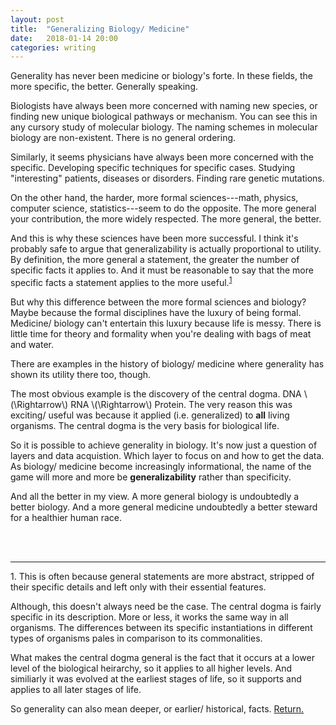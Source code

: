 ```yaml
---
layout: post
title:  "Generalizing Biology/ Medicine"
date:   2018-01-14 20:00 
categories: writing 
---
```


Generality has never been medicine or biology's forte. In these fields, the more 
specific, the better. Generally speaking. 

Biologists have always been more concerned with naming new species, or finding new unique 
biological pathways or mechanism. You can see this in any cursory study of molecular biology. 
The naming schemes in molecular biology are non-existent. There is no general ordering.  

Similarly, it seems physicians have always been more concerned with the specific. Developing 
specific techniques for specific cases. Studying "interesting" patients, diseases or disorders.
Finding rare genetic mutations. 

On the other hand, the harder, more formal sciences---math, physics, computer science, statistics---seem 
to do the opposite. The more general your contribution, the more widely respected. The more general, 
the better. 

And this is why these sciences have been more successful. I think it's probably safe to argue that 
generalizability is actually proportional to utility. By definition, the more general a statement, the 
greater the number of specific facts it applies to. And it must be reasonable to say that the more 
specific facts a statement applies to the more useful.<sup id="a1">[1](#f1)</sup>

But why this difference between the more formal sciences and biology? Maybe because the formal disciplines 
have the luxury of being formal. Medicine/ biology can't entertain this luxury because life is messy. There 
is little time for theory and formality when you're dealing with bags of meat and water. 

There are examples in the history of biology/ medicine where generality has shown its utility there too, 
though.  

The most obvious example is the discovery of the central dogma. DNA \\(\Rightarrow\\) RNA \\(\Rightarrow\\) Protein. 
The very reason this was exciting/ useful was because it applied (i.e. generalized) to **all** living organisms. 
The central dogma is the very basis for biological life. 

So it is possible to achieve generality in biology. It's now just a question of layers and data acquistion. 
Which layer to focus on and how to get the data. As biology/ medicine become increasingly informational, 
the name of the game will more and more be **generalizability** rather than specificity.    

And all the better in my view. A more general biology is undoubtedly a better biology. And a more general
medicine undoubtedly a better steward for a healthier human race.    



<br>
<br>

------- 

<a name="f1">1.</a> This is often because general statements are more abstract, stripped of their specific 
details and left only with their essential features. 

Although, this doesn't always need be the case. The central dogma is fairly specific in its description. 
More or less, it works the same way in all organisms. The differences between its specific instantiations
in different types of organisms pales in comparison to its commonalities. 

What makes the central dogma general is the fact that it occurs at a lower level of the biological
heirarchy, so it applies to all higher levels. And similiarly it was evolved at the earliest stages 
of life, so it supports and applies to all later stages of life.

So generality can also mean deeper, or earlier/ historical, facts. [Return.](#a1)


